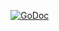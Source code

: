 [![GoDoc](http://godoc.org/github.com/dennisfrancis/cron?status.png)](http://godoc.org/github.com/dennisfrancis/cron)
